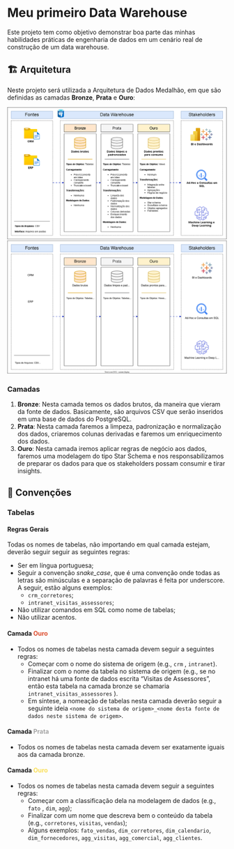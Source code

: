 # Meu primeiro Data Warehouse

Este projeto tem como objetivo demonstrar boa parte das minhas habilidades práticas de engenharia de dados em um cenário real de construção de um data warehouse.

## 🏗️ Arquitetura

Neste projeto será utilizada a Arquitetura de Dados Medalhão, em que são definidas as camadas **Bronze**, **Prata** e **Ouro**:

![alt text](docs/images/arquitetura.png)
![alt text](docs/images/arquitetura.svg)

### Camadas

1. **Bronze**: Nesta camada temos os dados brutos, da maneira que vieram da fonte de dados. Basicamente, são arquivos CSV que serão inseridos em uma base de dados do PostgreSQL.
2. **Prata**: Nesta camada faremos a limpeza, padronização e normalização dos dados, criaremos colunas derivadas e faremos um enriquecimento dos dados.
3. **Ouro**: Nesta camada iremos aplicar regras de negócio aos dados, faremos uma modelagem do tipo Star Schema e nos responsabilizamos de preparar os dados para que os stakeholders possam consumir e tirar insights.

## :page_with_curl: Convenções

### Tabelas

#### Regras Gerais

Todas os nomes de tabelas, não importando em qual camada estejam, deverão seguir seguir as seguintes regras:

- Ser em língua portuguesa;
- Seguir a convenção *snake_case*, que é uma convenção onde todas as letras são minúsculas e a separação de palavras é feita por underscore. A seguir, estão alguns exemplos:
    - `crm_corretores`;
    - `intranet_visitas_assessores`;
- Não utilizar comandos em SQL como nome de tabelas;
- Não utilizar acentos.

#### Camada <span style="color:#dd4d2e">Ouro</span>

- Todos os nomes de tabelas nesta camada devem seguir a seguintes regras:
    - Começar com o nome do sistema de origem (e.g., `crm` , `intranet`).
    - Finalizar com o nome da tabela no sistema de origem (e.g., se no intranet há uma fonte de dados escrita “Visitas de Assessores”, então esta tabela na camada bronze se chamaria `intranet_visitas_assessores` ).
    - Em síntese, a nomeação de tabelas nesta camada deverão seguir a seguinte ideia `<nome do sistema de origem>_<nome desta fonte de dados neste sistema de origem>`.

#### Camada <span style="color:#a5a5a5">Prata</span>

- Todos os nomes de tabelas nesta camada devem ser exatamente iguais aos da camada bronze.

#### Camada <span style="color:#fadf59">Ouro</span>

- Todos os nomes de tabelas nesta camada devem seguir a seguintes regras:
    - Começar com a classificação dela na modelagem de dados (e.g., `fato` , `dim`, `agg`);
    - Finalizar com um nome que descreva bem o conteúdo da tabela (e.g., `corretores`, `visitas`, `vendas`);
    - Alguns exemplos: `fato_vendas`, `dim_corretores`, `dim_calendario`, `dim_fornecedores`, `agg_visitas`, `agg_comercial`, `agg_clientes`.